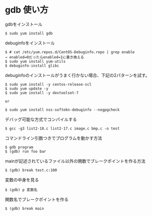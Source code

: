 # gdb 使い方

gdbをインストール
```
$ sudo yum install gdb
```

debuginfoをインストール
```
$ # cat /etc/yum.repos.d/CentOS-Debuginfo.repo | grep enable
→ enabled=0だったらenabled=1に書き換える
$ sudo yum install yum-utils
$ debuginfo-install glibc
```

debuginfoのインストールがうまく行かない場合、下記の2パターンを試す。
```
$ sudo yum install -y centos-release-scl
$ sudo yum update -y
$ sudo yum install -y devtoolset-7 

or

$ sudo yum install nss-softokn-debuginfo --nogpgcheck
```

デバッグ可能な方式でコンパイルする
```
$ gcc -g3 list2-18.c list2-17.c image.c bmp.c -o test
```
コマンドライン引数つきでプログラムを動かす方法
```
$ gdb program
$ (gdb) run foo bar
```

mainが記述されているファイル以外の関数でブレークポイントを作る方法
```
$ (gdb) break test.c:100
```

変数の中身を見る
```
$ (gdb) p 変数名
```

関数名でブレークポイントを作る
```
$ (gdb) break main
```
